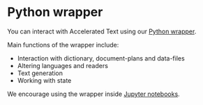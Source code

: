 # Python wrapper

You can interact with Accelerated Text using our [Python wrapper](https://github.com/tokenmill/accelerated-text-py/).

Main functions of the wrapper include:
* Interaction with dictionary, document-plans and data-files
* Altering languages and readers
* Text generation
* Working with state

We encourage using the wrapper inside [Jupyter notebooks](https://jupyter.org/).

